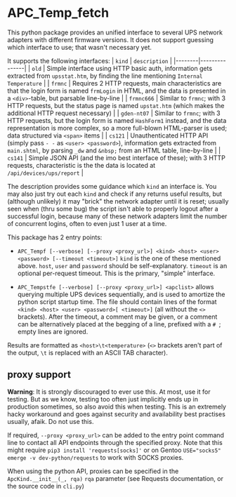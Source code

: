 # APC_Temp_fetch

This python package provides an unified interface to several UPS
network adapters with different firmware versions. It does not
support guessing which interface to use; that wasn't necessary yet.

It supports the following interfaces:
| `kind` | `description` |
|--------|---------------|
| `old`  | Simple interface using HTTP basic auth, information gets extracted from `upsstat.htm`, by finding the line mentioning `Internal Temperature` |
| `frmnc` | Requires 2 HTTP requests, main characteristics are that the login form is named `frmLogin` in HTML, and the data is presented in a `<div>`-table, but parsable line-by-line |
| `frmnc666` | Similar to `frmnc`; with 3 HTTP requests, but the status page is named `upstat.htm` (which makes the additional HTTP request necessary) |
| `gden-nt07` | Similar to `frmnc`; with 3 HTTP requests, but the login form is named `HashForm1` instead, and the data representation is more complex, so a more full-blown HTML-parser is used; data structured via `<span>` items |
| `cs121` | Unauthenticated HTTP API (simply pass `- -` as `<user> <password>`), information gets extracted from `main.shtml`, by parsing `_dw` and `&nbsp;` from an HTML table, line-by-line |
| `cs141` | Simple JSON API (and the imo best interface of these); with 3 HTTP requests, characteristic is the the data is located at `/api/devices/ups/report` |

The description provides some guidance which `kind` an interface is.
You may also just try out each `kind` and check if any returns useful results,
but (although unlikely) it may "brick" the network adapter until it is reset;
usually seen when (thru some bug) the script isn't able to properly logout
after a successful login, because many of these network adapters limit the
number of concurrent logins, often to even just 1 user at a time.

This package has 2 entry points:
* `APC_Tempf [--verbose] [--proxy <proxy_url>] <kind> <host> <user> <password> [--timeout <timeout>]`
  `kind` is the one of these mentioned above.
  `host`, `user` and `password` should be self-explanatory.
  `timeout` is an optional per-request timeout.
  This is the primary, "simple" interface.

* `APC_Tempstfe [--verbose] [--proxy <proxy_url>] <apclist>`
  allows querying multiple UPS devices sequentially, and is used to
  amortize the python script startup time.
  The file should contain lines of the format `<kind> <host> <user> <password>[ <timeout>]`
  (all without the `<>` brackets).
  After the timeout, a comment may be given, or a comment can be alternatively placed
  at the begging of a line, prefixed with a `# `; empty lines are ignored.

Results are formatted as `<host>\t<temperature>` (`<>` brackets aren't part of the output,
`\t` is replaced with an ASCII TAB character).

## proxy support

**Warning**: It is strongly discouraged to ever use this. At most, use it for testing.
But as we know, testing too often just implicitly ends up in production sometimes,
so also avoid this when testing. This is an extremely hacky workaround and goes
against security and availability best practises usually, afaik. Do not use this.

If required, `--proxy <proxy_url>` can be added to the entry point command line
to contact all API endpoints through the specified proxy.
Note that this might require `pip3 install 'requests[socks]'` or
on Gentoo `USE="socks5" emerge -v dev-python/requests` to work with SOCKS proxies.

When using the python API, proxies can be specified in the `ApcKind.__init__(_, rqa)`
`rqa` parameter (see Requests documentation, or the source code in `cli.py`)
